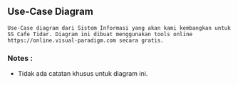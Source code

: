 ## Use-Case Diagram

	Use-Case diagram dari Sistem Informasi yang akan kami kembangkan untuk SS Cafe Tidar. Diagram ini dibuat menggunakan tools online https://online.visual-paradigm.com secara gratis.

### Notes :
- Tidak ada catatan khusus untuk diagram ini.
